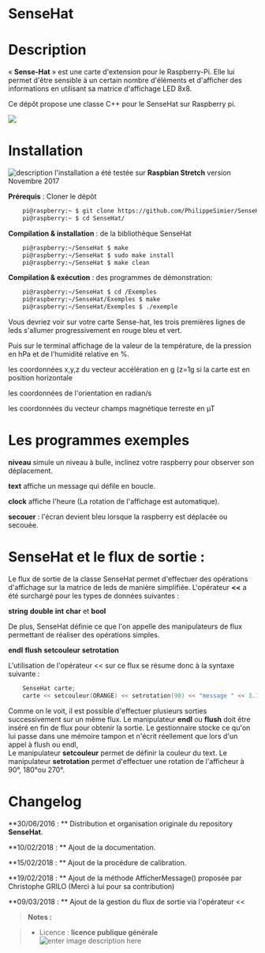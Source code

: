 ﻿# SenseHat

# Description
« **Sense-Hat** » est une carte d'extension pour le Raspberry-Pi. Elle lui
permet d'être sensible à un certain nombre d'éléments et d'afficher des
informations en utilisant sa matrice d'affichage LED 8x8.

Ce dépôt propose une classe C++ pour le SenseHat sur Raspberry pi.

<img src="https://github.com/PhilippeSimier/SenseHat/blob/master/Documentation/Sense-HAT.png">

# Installation 

 ![description](https://img.shields.io/badge/build-passing-green.svg) l'installation a été testée sur **Raspbian Stretch**  version Novembre 2017 

**Prérequis** : Cloner le dépôt
```bash
    pi@raspberry:~ $ git clone https://github.com/PhilippeSimier/SenseHat.git
    pi@raspberry:~ $ cd SenseHat/
```
**Compilation & installation** : de la bibliothèque SenseHat
```bash
    pi@raspberry:~/SenseHat $ make
    pi@raspberry:~/SenseHat $ sudo make install
    pi@raspberry:~/SenseHat $ make clean
```
**Compilation & exécution** : des programmes de démonstration:
```bash 
    pi@raspberry:~/SenseHat $ cd /Exemples
    pi@raspberry:~/SenseHat/Exemples $ make
    pi@raspberry:~/SenseHat/Exemples $ ./exemple
```
Vous devriez voir sur votre carte Sense-hat, les trois premières lignes de leds s'allumer  progressivement en rouge bleu et vert.

Puis sur le terminal affichage de la valeur de la température, de la pression en hPa
et de l'humidité relative en %.

les coordonnées x,y,z du vecteur accélération en g (z=1g si la carte est en position horizontale
 
les coordonnées de l'orientation en radian/s

les coordonnées du vecteur champs magnétique terreste en µT 

# Les programmes exemples

 **niveau** simule un niveau à bulle, inclinez votre raspberry pour observer son déplacement.

 **text**  affiche un message qui défile en boucle.

 **clock** affiche l'heure (La rotation de l'affichage est automatique).  

 **secouer** : l'écran devient bleu lorsque la raspberry est déplacée ou secouée. 

# SenseHat et le flux de sortie :

Le flux de sortie de la classe SenseHat permet d'effectuer des opérations d'affichage sur la matrice de leds de manière simplifiée.
L'opérateur **<<** a été surchargé pour les types de données suivantes : 
 
 **string**  **double**  **int**  **char** et **bool**

De plus, SenseHat définie ce que l'on appelle des manipulateurs de flux permettant de réaliser des opérations simples.

 **endl** **flush** **setcouleur** **setrotation**
 
L'utilisation de l'opérateur << sur ce flux se résume donc à la syntaxe suivante :
```cpp
    SenseHat carte;
    carte << setcouleur(ORANGE) << setrotation(90) << "message " << 3.1415 << 58 << 'E' << endl;
```
Comme on le voit, il est possible d'effectuer plusieurs sorties successivement sur un même flux.
Le manipulateur **endl** ou **flush** doit être inséré en fin de flux pour obtenir la sortie. Le gestionnaire stocke ce qu'on lui passe dans une mémoire tampon et n'écrit réellement que lors d'un appel à flush ou endl,  
Le manipulateur **setcouleur** permet de définir la couleur du text.
Le manipulateur **setrotation** permet d'effectuer une rotation de l'afficheur à 90°, 180°ou 270°.

# Changelog

 **30/06/2016 : ** Distribution et organisation originale du repository **SenseHat**. 

 **10/02/2018 : ** Ajout de la documentation.

 **15/02/2018 : ** Ajout de la procédure de calibration.

 **19/02/2018 : ** Ajout de la méthode AfficherMessage() proposée par Christophe GRILO (Merci à lui pour sa contribution) 

 **09/03/2018 : ** Ajout de la gestion du flux de sortie  via l'opérateur <<
> **Notes :**


> - Licence : **licence publique générale** ![enter image description here](https://img.shields.io/badge/licence-GPL-green.svg)
<!-- TOOLBOX 

Génération des badges : https://shields.io/
Génération de ce fichier : https://stackedit.io/editor#


